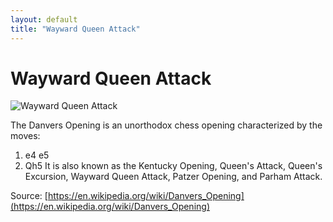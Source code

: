 ```yaml
---
layout: default
title: "Wayward Queen Attack"
---
```


# Wayward Queen Attack

![Wayward Queen Attack](https://www.thechesswebsite.com/wp-content/uploads/2013/10/wayward-queen-featured1.jpg)

The Danvers Opening is an unorthodox chess opening characterized by the moves:

1. e4 e5
2. Qh5
It is also known as the Kentucky Opening,  Queen's Attack, Queen's Excursion, Wayward Queen Attack, Patzer Opening, and Parham Attack.

Source: [https://en.wikipedia.org/wiki/Danvers_Opening](https://en.wikipedia.org/wiki/Danvers_Opening)
